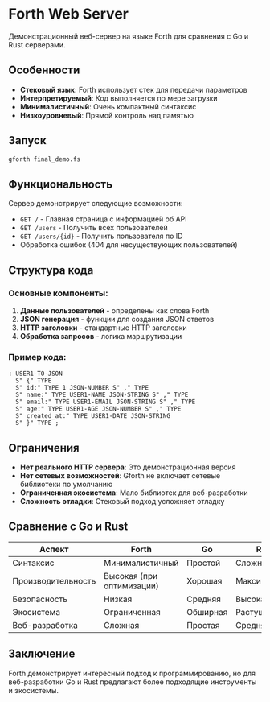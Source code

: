 # Forth Web Server

Демонстрационный веб-сервер на языке Forth для сравнения с Go и Rust серверами.

## Особенности

- **Стековый язык**: Forth использует стек для передачи параметров
- **Интерпретируемый**: Код выполняется по мере загрузки
- **Минималистичный**: Очень компактный синтаксис
- **Низкоуровневый**: Прямой контроль над памятью

## Запуск

```bash
gforth final_demo.fs
```

## Функциональность

Сервер демонстрирует следующие возможности:

- `GET /` - Главная страница с информацией об API
- `GET /users` - Получить всех пользователей
- `GET /users/{id}` - Получить пользователя по ID
- Обработка ошибок (404 для несуществующих пользователей)

## Структура кода

### Основные компоненты:

1. **Данные пользователей** - определены как слова Forth
2. **JSON генерация** - функции для создания JSON ответов
3. **HTTP заголовки** - стандартные HTTP заголовки
4. **Обработка запросов** - логика маршрутизации

### Пример кода:

```forth
: USER1-TO-JSON
  S" {" TYPE
  S" id:" TYPE 1 JSON-NUMBER S" ," TYPE
  S" name:" TYPE USER1-NAME JSON-STRING S" ," TYPE
  S" email:" TYPE USER1-EMAIL JSON-STRING S" ," TYPE
  S" age:" TYPE USER1-AGE JSON-NUMBER S" ," TYPE
  S" created_at:" TYPE USER1-DATE JSON-STRING
  S" }" TYPE ;
```

## Ограничения

- **Нет реального HTTP сервера**: Это демонстрационная версия
- **Нет сетевых возможностей**: Gforth не включает сетевые библиотеки по умолчанию
- **Ограниченная экосистема**: Мало библиотек для веб-разработки
- **Сложность отладки**: Стековый подход усложняет отладку

## Сравнение с Go и Rust

| Аспект | Forth | Go | Rust |
|--------|-------|----|----- |
| Синтаксис | Минималистичный | Простой | Сложный |
| Производительность | Высокая (при оптимизации) | Хорошая | Максимальная |
| Безопасность | Низкая | Средняя | Высокая |
| Экосистема | Ограниченная | Обширная | Растущая |
| Веб-разработка | Сложная | Простая | Средняя |

## Заключение

Forth демонстрирует интересный подход к программированию, но для веб-разработки Go и Rust предлагают более подходящие инструменты и экосистемы.
